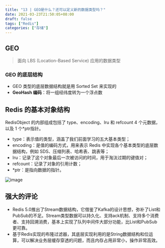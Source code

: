 ```yaml
---
title: "13 | GEO是什么？还可以定义新的数据类型吗？"
date: 2021-03-23T21:50:05+08:00
draft: false
tags: ["Redis"]
categories: ["存储"]
---
```


## GEO

> 面向 LBS (Location-Based Service) 应用的数据类型

### GEO 的底层结构

- GEO 类型的底层数据结构就是用 Sorted Set 来实现的
- **GeoHash 编码**：将一组经纬度转为一个浮点数

## Redis 的基本对象结构

RedisObject 的内部组成包括了 type、encoding、lru 和 refcount 4 个元数据，以及 1 个*ptr指针。

- type：表示值的类型，涵盖了我们前面学习的五大基本类型；
- encoding：是值的编码方式，用来表示 Redis 中实现各个基本类型的底层数据结构，例如 SDS、压缩列表、哈希表、跳表等；
- lru：记录了这个对象最后一次被访问的时间，用于淘汰过期的键值对；
- refcount：记录了对象的引用计数；
- *ptr：是指向数据的指针。

![image](../../../../../post/storage/redis/geekbang/images/chap13-1.jpg)

## 强大的评论

- Redis 5.0推出了Stream数据结构，它借鉴了Kafka的设计思想，弥补了List和PubSub的不足。Stream类型数据可以持久化、支持ack机制、支持多个消费者、支持回溯消费，基本上实现了队列中间件大部分功能，比List和PubSub更可靠。
- 基于Redis实现的布隆过滤器，其底层实现利用的是String数据结构和位运算，可以解决业务层缓存穿透的问题，而且内存占用非常小，操作非常高效。
